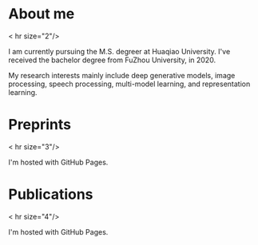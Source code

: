 <!DOCTYPE html>
<html>
<body>
<h1>About me</h1>
< hr size="2"/>
<p>I am currently pursuing the M.S. degreer at Huaqiao University. I've received the bachelor degree from FuZhou University, in 2020.</p>

<p>My research interests mainly include deep generative models, image processing, speech processing, multi-model learning, and representation learning.</p>
<h1>Preprints</h1>
< hr size="3"/>
<p>I'm hosted with GitHub Pages.</p>
<h1>Publications</h1>
< hr size="4"/>
<p>I'm hosted with GitHub Pages.</p>
</body>
</html>

